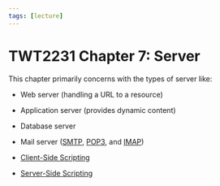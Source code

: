 ```yaml
---
tags: [lecture]
---
```


# TWT2231 Chapter 7: Server

This chapter primarily concerns with the types of server like:
- Web server (handling a URL to a resource)
- Application server (provides dynamic content)
- Database server
- Mail server ([SMTP](202302251327.md), [POP3](202302251342.md), and
  [IMAP](202302251406.md))

- [Client-Side Scripting](202304021406.md)
- [Server-Side Scripting](202304021413.md)

